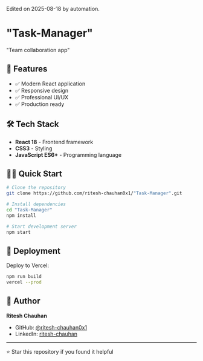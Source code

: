 Edited on 2025-08-18 by automation.
# "Task-Manager"

"Team collaboration app"

## 🚀 Features

- ✅ Modern React application
- ✅ Responsive design
- ✅ Professional UI/UX
- ✅ Production ready

## 🛠️ Tech Stack

- **React 18** - Frontend framework
- **CSS3** - Styling
- **JavaScript ES6+** - Programming language

## 🏃‍♂️ Quick Start

```bash
# Clone the repository
git clone https://github.com/ritesh-chauhan0x1/"Task-Manager".git

# Install dependencies
cd "Task-Manager"
npm install

# Start development server
npm start
```

## 🚀 Deployment

Deploy to Vercel:
```bash
npm run build
vercel --prod
```

## 👤 Author

**Ritesh Chauhan**
- GitHub: [@ritesh-chauhan0x1](https://github.com/ritesh-chauhan0x1)
- LinkedIn: [ritesh-chauhan](https://www.linkedin.com/in/ritesh-chauhan-79818a374/)

---
⭐ Star this repository if you found it helpful
